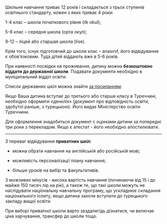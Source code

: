 Шкільне навчання триває 12 років і складається з трьох ступенів освітнього стандарту, кожен з яких триває 4 роки:

1-4 клас – школа початкового рівня (ilk okul);

5-8 клас – середня школа (орта окул);

9-12 – ліцей або старшая школа (lise).

Крім того, існує підготовчий до школи клас – anasınıf, його відвідування є обов’язковим. Туда дітей віддають вже в 5-6 років.

При наявності посвідки на проживання, дитину можна **безкоштовно віддати до державної школи**. Подавати документи необхідно в муніципальний відділ освіти.

Список державних шкіл можна знайти [за посиланням](https://www.meb.gov.tr/baglantilar/okullar/index.php?ILKODU=34).

<section type="warning" title="Зверніть увагу">

Якщо Ваша дитина вступає до третього або старше класу в Туреччині, необхідно оформити «денклік» (документ про відповідність освіти, здобутої раніше, з турецькою). Його видає Міністерство освіти Туреччини.

Для оформлення знадобиться документ с оцінками дитини за попередні три роки з перекладом. Якщо є атестат - його необхідно апостилювати.
</section>

 ***

З переваг відвідування **приватних шкіл**:

- можна обрати навчання на англійській або російській мові;

- можливість персоналізації плану навчання;

- більше уроків на вибір та факультативів.

З можливих мінусів - висока вартість навчання (починаючи від 15 і до майже 150 тисяч лір на рік), а також те, що такі школи можуть не наслідувати національну навчальну програму, що ускладнює складання національного іспиту, якщо дитина захоче вступати до турецького закладу вищої освіти.

<section type="tip">

При виборі приватної школи варто заздалегідь дізнатися, чи включає ціна харчування, трансфер до школи тощо.
</section>

